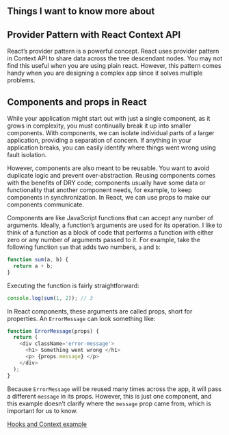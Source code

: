 ## Things I want to know more about

## Provider Pattern with React Context API
React’s provider pattern is a powerful concept. React uses provider pattern in Context API to share data across the tree descendant nodes. You may not find this useful when you are using plain react. However, this pattern comes handy when you are designing a complex app since it solves multiple problems.

## Components and props in React

While your application might start out with just a single component, as it grows in complexity, you must continually break it up into smaller components. With components, we can isolate individual parts of a larger application, providing a separation of concern. If anything in your application breaks, you can easily identify where things went wrong using fault isolation.

However, components are also meant to be reusable. You want to avoid duplicate logic and prevent over-abstraction. Reusing components comes with the benefits of DRY code; components usually have some data or functionality that another component needs, for example, to keep components in synchronization. In React, we can use props to make our components communicate.

Components are like JavaScript functions that can accept any number of arguments. Ideally, a function’s arguments are used for its operation. I like to think of a function as a block of code that performs a function with either zero or any number of arguments passed to it. For example, take the following function `sum` that adds two numbers, `a` and `b`:

```js
function sum(a, b) {
  return a + b;
}
```

Executing the function is fairly straightforward:

```js
console.log(sum(1, 2)); // 3
```

In React components, these arguments are called props, short for properties. An `ErrorMessage` can look something like:

```js
function ErrorMessage(props) {
  return (
    <div className='error-message'>
      <h1> Something went wrong </h1>
      <p> {props.message} </p>
    </div>
  );
}
```

Because `ErrorMessage` will be reused many times across the app, it will pass a different `message` in its props. However, this is just one component, and this example doesn’t clarify where the `message` prop came from, which is important for us to know.


[Hooks and Context example](https://medium.com/swlh/snackbars-in-react-an-exercise-in-hooks-and-context-299b43fd2a2b)